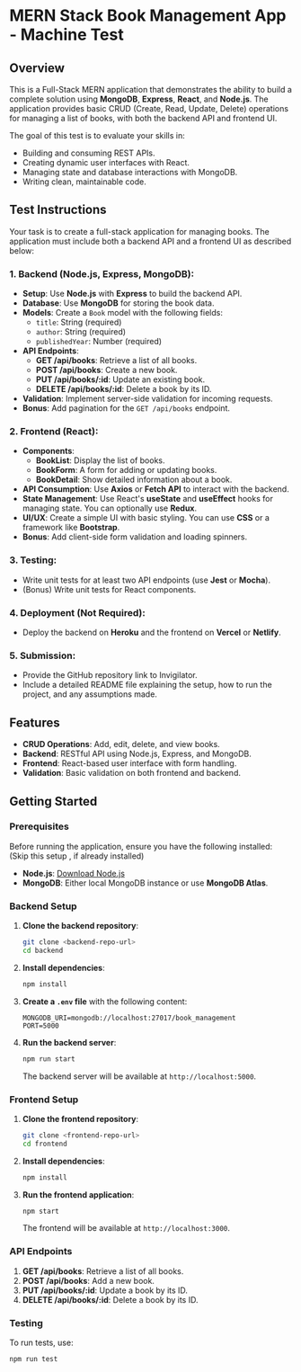 # MERN Stack Book Management App - Machine Test

## Overview

This is a Full-Stack MERN application that demonstrates the ability to build a complete solution using **MongoDB**, **Express**, **React**, and **Node.js**. The application provides basic CRUD (Create, Read, Update, Delete) operations for managing a list of books, with both the backend API and frontend UI.

The goal of this test is to evaluate your skills in:

- Building and consuming REST APIs.
- Creating dynamic user interfaces with React.
- Managing state and database interactions with MongoDB.
- Writing clean, maintainable code.

## Test Instructions

Your task is to create a full-stack application for managing books. The application must include both a backend API and a frontend UI as described below:

### 1. **Backend (Node.js, Express, MongoDB)**:

- **Setup**: Use **Node.js** with **Express** to build the backend API.
- **Database**: Use **MongoDB** for storing the book data.
- **Models**: Create a `Book` model with the following fields:
  - `title`: String (required)
  - `author`: String (required)
  - `publishedYear`: Number (required)
- **API Endpoints**:
  - **GET /api/books**: Retrieve a list of all books.
  - **POST /api/books**: Create a new book.
  - **PUT /api/books/:id**: Update an existing book.
  - **DELETE /api/books/:id**: Delete a book by its ID.
- **Validation**: Implement server-side validation for incoming requests.
- **Bonus**: Add pagination for the `GET /api/books` endpoint.

### 2. **Frontend (React)**:

- **Components**:
  - **BookList**: Display the list of books.
  - **BookForm**: A form for adding or updating books.
  - **BookDetail**: Show detailed information about a book.
- **API Consumption**: Use **Axios** or **Fetch API** to interact with the backend.
- **State Management**: Use React's **useState** and **useEffect** hooks for managing state. You can optionally use **Redux**.
- **UI/UX**: Create a simple UI with basic styling. You can use **CSS** or a framework like **Bootstrap**.
- **Bonus**: Add client-side form validation and loading spinners.

### 3. **Testing**:

- Write unit tests for at least two API endpoints (use **Jest** or **Mocha**).
- (Bonus) Write unit tests for React components.

### 4. **Deployment** (Not Required):

- Deploy the backend on **Heroku** and the frontend on **Vercel** or **Netlify**.

### 5. **Submission**:

- Provide the GitHub repository link to Invigilator.
- Include a detailed README file explaining the setup, how to run the project, and any assumptions made.

## Features

- **CRUD Operations**: Add, edit, delete, and view books.
- **Backend**: RESTful API using Node.js, Express, and MongoDB.
- **Frontend**: React-based user interface with form handling.
- **Validation**: Basic validation on both frontend and backend.

## Getting Started

### Prerequisites

Before running the application, ensure you have the following installed: (Skip this setup , if already installed)

- **Node.js**: [Download Node.js](https://nodejs.org/)
- **MongoDB**: Either local MongoDB instance or use **MongoDB Atlas**.

### Backend Setup

1. **Clone the backend repository**:

   ```bash
   git clone <backend-repo-url>
   cd backend
   ```

2. **Install dependencies**:

   ```bash
   npm install
   ```

3. **Create a `.env` file** with the following content:

   ```env
   MONGODB_URI=mongodb://localhost:27017/book_management
   PORT=5000
   ```

4. **Run the backend server**:

   ```bash
   npm run start
   ```

   The backend server will be available at `http://localhost:5000`.

### Frontend Setup

1. **Clone the frontend repository**:

   ```bash
   git clone <frontend-repo-url>
   cd frontend
   ```

2. **Install dependencies**:

   ```bash
   npm install
   ```

3. **Run the frontend application**:

   ```bash
   npm start
   ```

   The frontend will be available at `http://localhost:3000`.

### API Endpoints

1. **GET /api/books**: Retrieve a list of all books.
2. **POST /api/books**: Add a new book.
3. **PUT /api/books/:id**: Update a book by its ID.
4. **DELETE /api/books/:id**: Delete a book by its ID.

### Testing

To run tests, use:

```bash
npm run test
```
